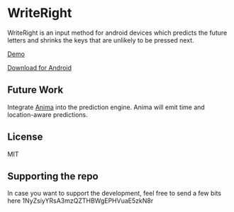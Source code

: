 # WriteRight

WriteRight is an input method for android devices which predicts the future letters and shrinks the keys that are unlikely to be pressed next.

[Demo](http://www.youtube.com/watch?v=LjigGHm_1KY)


[Download for Android](https://market.android.com/details?id=panos.sakkos.softkeyboard.writeright)

## Future Work
	
Integrate [Anima](https://github.com/PanosSakkos/anima) into the prediction engine. Anima will emit time and location-aware predictions.

## License

MIT

## Supporting the repo

In case you want to support the development, feel free to send a few bits here 1NyZsiyYRsA3mzQZTHBWgEPHVuaE5zkN8r

